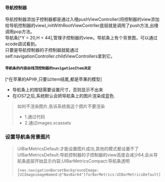 #### 导航控制器

导航控制器添加子控制器都是通过入棧pushViewController\(将控制器的view添加给导航控制器的view\),initWithRootViewContrller底层就是调用了push方法,出棧调用pop方法。  
导航条[^Y = 20,H = 44],管理子控制器的view。导航条上有个背景图，可以通过xcode调试看到。  
只要是导航控制器的子控制器就能通过self.navigationController.childViewControllers拿到它。

#### `导航条的内容由栈顶控制器的navigationItem决定`

[^在苹果的API中,只要以Item结尾,都是苹果的模型]

* 导航条上的按钮需要设置尺寸，否则显示不出来
* 在iOS7之后,系统默认会把导航条上的图片渲染成蓝色.

> 如何不渲染图片,告诉系统我这个图片不要渲染
>
> * 1.通过代码
> * 2.通过images.xcassets

### 设置导航条背景图片

> UIBarMetricsDefault:才能设置图片成功,其他的模式都设置不了  
>  UIBarMetricsDefault:导航控制器的子控制器的view高度会减少64,会从导航条底部开始显示内容;UIBarMetricsCompact:导航条透明
>
> ```
> [nav.navigationBarsetBackgroundImage:[UIImageimageNamed:@"NavBar64"]forBarMetrics:UIBarMetricsDefault];
> ```



